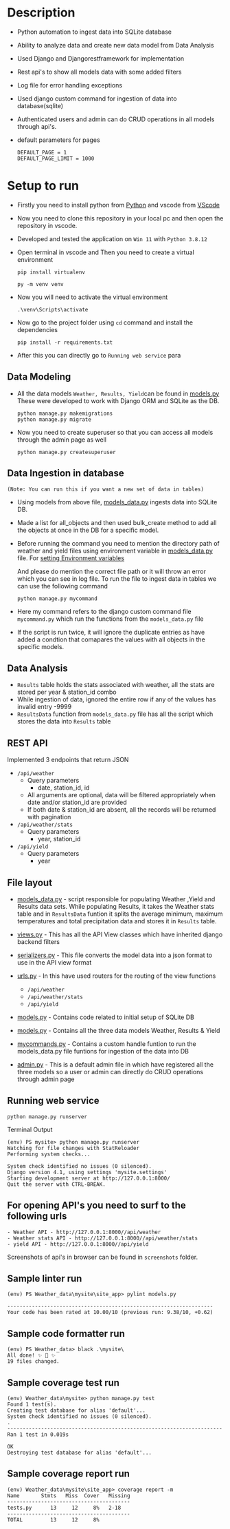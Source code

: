 # Description

- Python automation to ingest data into SQLite database
- Ability to analyze data and create new data model from Data Analysis
- Used Django and Djangorestframework for implementation
- Rest api's to show all models data with some added filters
- Log file for error handling exceptions
- Used django custom command for ingestion of data into database(sqlite)
- Authenticated users and admin can do CRUD operations in all models through api's.
- default parameters for pages

  ```
  DEFAULT_PAGE = 1
  DEFAULT_PAGE_LIMIT = 1000
  ```

# Setup to run

- Firstly you need to install python from [Python](https://www.python.org/) and vscode from [VScode](https://code.visualstudio.com/)
- Now you need to clone this repository in your local pc and then open the repository in vscode.
- Developed and tested the application on `Win 11` with `Python 3.8.12`
- Open terminal in vscode and Then you need to create a virtual environment

  ```
  pip install virtualenv
  ```
  ```
  py -m venv venv
  ```

- Now you will need to activate the virtual environment

  ```
  .\venv\Scripts\activate
  ```

- Now go to the project folder using `cd` command and install the dependencies
  ```
  pip install -r requirements.txt
  ```
  
- After this you can directly go to `Running web service` para


## Data Modeling

- All the data models `Weather, Results, Yield`can be found in [models.py](site_app/models.py)
  These were developed to work with Django ORM and SQLite as the DB.

  ```
  python manage.py makemigrations
  python manage.py migrate
  ```

- Now you need to create superuser so that you can access all models through the admin page as well
  ```
  python manage.py createsuperuser
  ```

## Data Ingestion in database
`(Note: You can run this if you want a new set of data in tables)`

- Using models from above file, [models_data.py](site_app/models_data.py) ingests data into SQLite DB.
- Made a list for all_objects and then used bulk_create method to add all the objects at once in the DB for a specific model.
- Before running the command you need to mention the directory path of weather and yield files using environment variable in
  [models_data.py](site_app/models_data.py) file. For [setting Environment variables](https://docs.oracle.com/en/database/oracle/machine-learning/oml4r/1.5.1/oread/creating-and-modifying-environment-variables-on-windows.html)

  And please do mention the correct file path or it will throw an error which you can see in log file. To run the file to ingest data in tables we can use the following command

  ```
  python manage.py mycommand
  ```

- Here my command refers to the django custom command file `mycommand.py` which run the functions
  from the `models_data.py` file
- If the script is run twice, it will ignore the duplicate entries as have added a condtion that
  comapares the values with all objects in the specific models.

## Data Analysis

- `Results` table holds the stats associated with weather, all the stats are stored per year & station_id combo
- While ingestion of data, ignored the entire row if any of the values has invalid entry -9999
- `ResultsData` function from `models_data.py` file has all the script which stores the data into `Results` table

## REST API

Implemented 3 endpoints that return JSON

- `/api/weather`
  - Query parameters
    - date, station_id, id
  - All arguments are optional, data will be filtered appropriately when date and/or station_id are provided
  - If both date & station_id are absent, all the records will be returned with pagination
- `/api/weather/stats`
  - Query parameters
    - year, station_id
- `/api/yield`
  - Query parameters
    - year

## File layout

- [models_data.py](site_app/models_data.py) - script responsible for populating Weather ,Yield and Results data sets.
  While populating Results, it takes the Weather stats table and in `ResultsData` funtion it splits the average minimum, maximum temperatures and total precipitation data and stores it in `Results` table.

- [views.py](site_app/views.py) - This has all the API View classes which have inherited django backend filters

- [serializers.py](site_app/serializers.py) - This file converts the model data into a json format to use in the API view format

- [urls.py](site_app/urls.py) - In this have used routers for the routing of the view functions

  - `/api/weather`
  - `/api/weather/stats`
  - `/api/yield`

- [models.py](site_app/models.py) - Contains code related to initial setup of SQLite DB

- [models.py](site_app/models.py) - Contains all the three data models Weather, Results & Yield

- [mycommands.py](site_app/management/commands/mycommand.py) - Contains a custom handle funtion to run the models_data.py file funtions for ingestion of the data into DB

- [admin.py](site_app/admin.py) - This is a default admin file in which have registered all the three models so a user or admin can directly do CRUD
  operations through admin page

## Running web service

```
python manage.py runserver
```

Terminal Output

```
(env) PS mysite> python manage.py runserver
Watching for file changes with StatReloader
Performing system checks...

System check identified no issues (0 silenced).
Django version 4.1, using settings 'mysite.settings'
Starting development server at http://127.0.0.1:8000/
Quit the server with CTRL-BREAK.

```

## For opening API's you need to surf to the following urls

```
- Weather API - http://127.0.0.1:8000//api/weather
- Weather stats API - http://127.0.0.1:8000//api/weather/stats
- yield API - http://127.0.0.1:8000//api/yield
```
Screenshots of api's in browser can be found in `screenshots` folder.

## Sample linter run

```
(env) PS Weather_data\mysite\site_app> pylint models.py

-------------------------------------------------------------------
Your code has been rated at 10.00/10 (previous run: 9.38/10, +0.62)
```

## Sample code formatter run

```
(env) PS Weather_data> black .\mysite\
All done! ✨ 🍰 ✨
19 files changed.
```

## Sample coverage test run

```
(env) Weather_data\mysite> python manage.py test
Found 1 test(s).
Creating test database for alias 'default'...
System check identified no issues (0 silenced).
.
----------------------------------------------------------------------
Ran 1 test in 0.019s

OK
Destroying test database for alias 'default'...
```

## Sample coverage report run

```
(env) Weather_data\mysite\site_app> coverage report -m
Name       Stmts   Miss  Cover   Missing
----------------------------------------
tests.py      13     12     8%   2-18
----------------------------------------
TOTAL         13     12     8%

```
